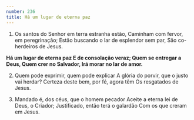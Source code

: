 ```yaml
---
number: 236
title: Há um lugar de eterna paz
---
```


1. Os santos do Senhor em terra estranha estão,
  Caminham com fervor, em peregrinação;
  Estão buscando o lar de esplendor sem par,
  São co-herdeiros de Jesus.

  __Há um lugar de eterna paz
  E de consolação veraz;
  Quem se entregar a Deus,
  Quem crer no Salvador,
  Irá morar no lar de amor.__

2. Quem pode exprimir, quem pode explicar
  A glória do porvir, que o justo vai herdar?
  Certeza deste bem, por fé, agora têm
  Os resgatados de Jesus.

3. Mandado é, dos céus, que o homem pecador
  Aceite a eterna lei de Deus, o Criador;
  Justificado, então terá o galardão
  Com os que creram em Jesus.
